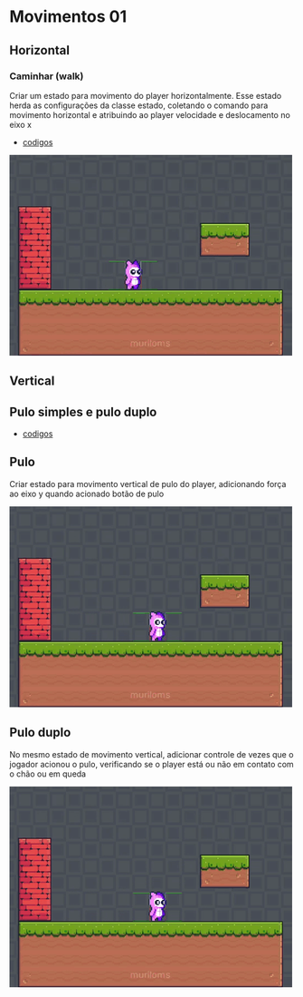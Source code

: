 # Movimentos 01

## Horizontal
### Caminhar (walk)
Criar um estado para movimento do player horizontalmente. Esse estado herda as configurações da classe estado, coletando o comando para movimento horizontal e atribuindo ao player velocidade e deslocamento no eixo x

- [codigos](../scripts/player/stage_07/)

![](../gift/playerAndar.gif)

## Vertical

## Pulo simples e pulo duplo

- [codigos](../scripts/player/stage_08/)

## Pulo
Criar estado para movimento vertical de pulo do player, adicionando força ao eixo y quando acionado botão de pulo

![](../gift/playerPulo.gif)

## Pulo duplo
No mesmo estado de movimento vertical, adicionar controle de vezes que o jogador acionou o pulo, verificando se o player está ou não em contato com o chão ou em queda

![](../gift/playerDuploPulo.gif)

